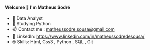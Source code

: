 #### Welcome 👋 I'm Matheus Sodré


- 🔭 Data Analyst
- 🌱 Studying Python 
- 📫 Contact me : matheussodre.sousa@gmail.com
- 📮 LinkedIn: https://www.linkedin.com/in/matheussodredesousa/
- 🤓 Skills: Html, Css3 , Python , SQL , Git
